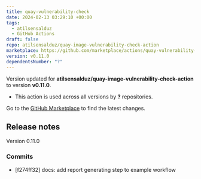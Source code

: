 ```yaml
---
title: quay-vulnerability-check
date: 2024-02-13 03:29:10 +00:00
tags:
  - atilsensalduz
  - GitHub Actions
draft: false
repo: atilsensalduz/quay-image-vulnerability-check-action
marketplace: https://github.com/marketplace/actions/quay-vulnerability-check
version: v0.11.0
dependentsNumber: "?"
---
```



Version updated for **atilsensalduz/quay-image-vulnerability-check-action** to version **v0.11.0**.
- This action is used across all versions by **?** repositories.

Go to the [GitHub Marketplace](https://github.com/marketplace/actions/quay-vulnerability-check) to find the latest changes.

## Release notes

Version 0.11.0

### Commits

- [f274ff32] docs: add report generating step to example workflow

